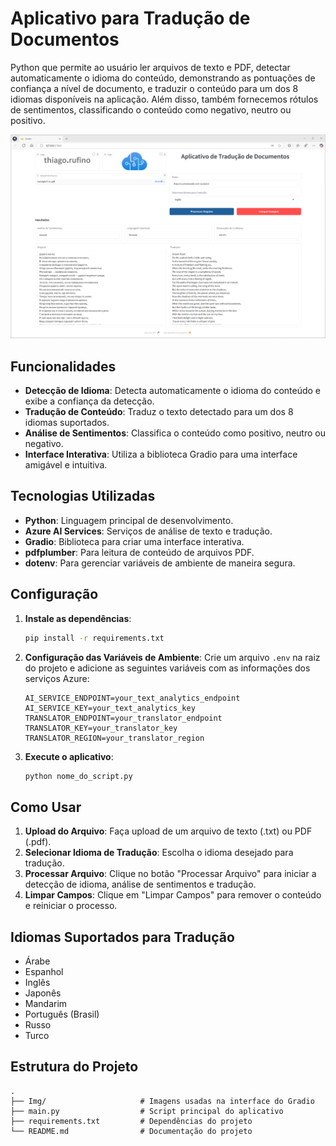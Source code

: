 # Aplicativo para Tradução de Documentos

Python que permite ao usuário ler arquivos de texto e PDF, detectar automaticamente o idioma do conteúdo, demonstrando as pontuações de confiança a nível de documento, e traduzir o conteúdo para um dos 8 idiomas disponíveis na aplicação. Além disso, também fornecemos rótulos de sentimentos, classificando o conteúdo como negativo, neutro ou positivo.

![App](Img/app.png)

## Funcionalidades

- **Detecção de Idioma**: Detecta automaticamente o idioma do conteúdo e exibe a confiança da detecção.
- **Tradução de Conteúdo**: Traduz o texto detectado para um dos 8 idiomas suportados.
- **Análise de Sentimentos**: Classifica o conteúdo como positivo, neutro ou negativo.
- **Interface Interativa**: Utiliza a biblioteca Gradio para uma interface amigável e intuitiva.

## Tecnologias Utilizadas

- **Python**: Linguagem principal de desenvolvimento.
- **Azure AI Services**: Serviços de análise de texto e tradução.
- **Gradio**: Biblioteca para criar uma interface interativa.
- **pdfplumber**: Para leitura de conteúdo de arquivos PDF.
- **dotenv**: Para gerenciar variáveis de ambiente de maneira segura.

## Configuração

1. **Instale as dependências**:
    ```bash
    pip install -r requirements.txt
    ```

2. **Configuração das Variáveis de Ambiente**:
   Crie um arquivo `.env` na raiz do projeto e adicione as seguintes variáveis com as informações dos serviços Azure:

    ```plaintext
    AI_SERVICE_ENDPOINT=your_text_analytics_endpoint
    AI_SERVICE_KEY=your_text_analytics_key
    TRANSLATOR_ENDPOINT=your_translator_endpoint
    TRANSLATOR_KEY=your_translator_key
    TRANSLATOR_REGION=your_translator_region
    ```

3. **Execute o aplicativo**:
    ```bash
    python nome_do_script.py
    ```

## Como Usar

1. **Upload do Arquivo**: Faça upload de um arquivo de texto (.txt) ou PDF (.pdf).
2. **Selecionar Idioma de Tradução**: Escolha o idioma desejado para tradução.
3. **Processar Arquivo**: Clique no botão "Processar Arquivo" para iniciar a detecção de idioma, análise de sentimentos e tradução.
4. **Limpar Campos**: Clique em "Limpar Campos" para remover o conteúdo e reiniciar o processo.

## Idiomas Suportados para Tradução

- Árabe
- Espanhol
- Inglês
- Japonês
- Mandarim
- Português (Brasil)
- Russo
- Turco

## Estrutura do Projeto

```plaintext
.
├── Img/                     # Imagens usadas na interface do Gradio
├── main.py                  # Script principal do aplicativo
├── requirements.txt         # Dependências do projeto
└── README.md                # Documentação do projeto